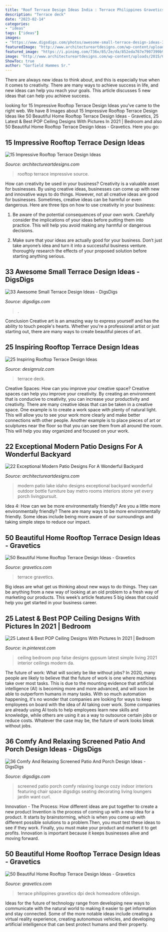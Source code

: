 ```yaml
---
title: "Roof Terrace Design Ideas India : Terrace Philippines Gravetics Dpi Deck Homeadore Ofdesign"
description: "Terrace deck"
date: "2023-02-14"
categories:
- "ideas"
tags: ["ideas"]
images:
- "https://www.digsdigs.com/photos/awesome-small-terrace-design-ideas-31.jpg"
featuredImage: "http://www.architectureartdesigns.com/wp-content/uploads/2015/02/1173-630x420.jpg"
featured_image: "https://i.pinimg.com/736x/85/2e/da/852eda767e7907399b9a0fcb58972097.jpg"
image: "http://www.architectureartdesigns.com/wp-content/uploads/2015/02/22-Exceptional-Modern-Patio-Designs-For-A-Wonderful-Backyard-19-630x840.jpg"
ShowToc: true
author: "Garfield Hammes Sr."
---
```



There are always new ideas to think about, and this is especially true when it comes to creativity. There are many ways to achieve success in life, and new ideas can help you reach your goals. This article discusses 5 new ideas that can help you achieve success.

	

		
looking for 15 Impressive Rooftop Terrace Design Ideas you've came to the right web. We have 8 Images about 15 Impressive Rooftop Terrace Design Ideas like 50 Beautiful Home Rooftop Terrace Design Ideas - Gravetics, 25 Latest &amp; Best POP Ceiling Designs With Pictures In 2021 | Bedroom and also 50 Beautiful Home Rooftop Terrace Design Ideas - Gravetics. Here you go:
		
    
## 15 Impressive Rooftop Terrace Design Ideas

<img loading=lazy src="http://www.architectureartdesigns.com/wp-content/uploads/2015/02/1173-630x420.jpg" onerror="this.onerror=null;this.src='https://tse1.mm.bing.net/th?id=OIP.WfhyxMy596cc2-gn7CdrMQHaE8&amp;pid=15.1';" alt="15 Impressive Rooftop Terrace Design Ideas">

_Source: architectureartdesigns.com_

>rooftop terrace impressive source. 

	

How can creativity be used in your business?
Creativity is a valuable asset for businesses. By using creative ideas, businesses can come up with new and innovative ways to do things. However, not all creative ideas are good for businesses. Sometimes, creative ideas can be harmful or even dangerous. Here are three tips on how to use creativity in your business: 
1) Be aware of the potential consequences of your own work. Carefully consider the implications of your ideas before putting them into practice. This will help you avoid making any harmful or dangerous decisions. 

2) Make sure that your ideas are actually good for your business. Don’t just take anyone’s idea and turn it into a successful business venture. thoroughly research the effects of your proposed solution before starting anything serious.

    
## 33 Awesome Small Terrace Design Ideas - DigsDigs

<img loading=lazy src="https://www.digsdigs.com/photos/awesome-small-terrace-design-ideas-31.jpg" onerror="this.onerror=null;this.src='https://tse4.mm.bing.net/th?id=OIP.FeUK1CgTT05BLlysPiYvXgHaJ4&amp;pid=15.1';" alt="33 Awesome Small Terrace Design Ideas - DigsDigs">

_Source: digsdigs.com_

>. 

	

Conclusion
Creative art is an amazing way to express yourself and has the ability to touch people's hearts. Whether you're a professional artist or just starting out, there are many ways to create beautiful pieces of art.

    
## 25 Inspiring Rooftop Terrace Design Ideas

<img loading=lazy src="https://cdn.designrulz.com/wp-content/uploads/2015/05/designrulz-rooftop-deck-24.jpg" onerror="this.onerror=null;this.src='https://tse4.mm.bing.net/th?id=OIP.tRJ9j71nEVFr8WLPLeBq7gHaLH&amp;pid=15.1';" alt="25 Inspiring Rooftop Terrace Design Ideas">

_Source: designrulz.com_

>terrace deck. 

	

Creative Spaces: How can you improve your creative space?
Creative spaces can help you improve your creativity. By creating an environment that is conducive to creativity, you can increase your productivity and creativity. There are many creative ideas that can be taken in a creative space. One example is to create a work space with plenty of natural light. This will allow you to see your work more clearly and make better connections with other people. Another example is to place pieces of art or sculptures near the floor so that you can see them from all around the room. This will help you stay organized and focused on your work.

    
## 22 Exceptional Modern Patio Designs For A Wonderful Backyard

<img loading=lazy src="http://www.architectureartdesigns.com/wp-content/uploads/2015/02/22-Exceptional-Modern-Patio-Designs-For-A-Wonderful-Backyard-19-630x840.jpg" onerror="this.onerror=null;this.src='https://tse4.mm.bing.net/th?id=OIP.eC1GHPZbCNp3__on8ijJVAHaJ4&amp;pid=15.1';" alt="22 Exceptional Modern Patio Designs For A Wonderful Backyard">

_Source: architectureartdesigns.com_

>modern patio lake idaho designs exceptional backyard wonderful outdoor bottle furniture bay metro rooms interiors stone yet every porch livingpursuit. 

	

Idea 4: How can we be more environmentally friendly?
Are you a little more environmentally friendly? There are many ways to be more environmentally friendly. Some ideas include being more aware of our surroundings and taking simple steps to reduce our impact.

    
## 50 Beautiful Home Rooftop Terrace Design Ideas - Gravetics

<img loading=lazy src="http://www.gravetics.com/wp-content/uploads/2016/12/wooden-arbor-and-yellow-lighting.jpg" onerror="this.onerror=null;this.src='https://tse1.mm.bing.net/th?id=OIP.PJ2uN1Cf8XEEGi9N85aTEAHaH_&amp;pid=15.1';" alt="50 Beautiful Home Rooftop Terrace Design Ideas - Gravetics">

_Source: gravetics.com_

>terrace gravetics. 

	

Big ideas are what get us thinking about new ways to do things. They can be anything from a new way of looking at an old problem to a fresh way of marketing our products. This week’s article features 5 big ideas that could help you get started in your business career.

    
## 25 Latest &amp; Best POP Ceiling Designs With Pictures In 2021 | Bedroom

<img loading=lazy src="https://i.pinimg.com/736x/85/2e/da/852eda767e7907399b9a0fcb58972097.jpg" onerror="this.onerror=null;this.src='https://tse1.mm.bing.net/th?id=OIP.oxX3WwDoVFgDtGwW1j1-KAHaEs&amp;pid=15.1';" alt="25 Latest &amp; Best POP Ceiling Designs With Pictures In 2021 | Bedroom">

_Source: in.pinterest.com_

>ceiling bedroom pop false designs gypsum latest simple living 2021 interior ceilings modern da. 

	

The future of work: What will society be like without jobs?
In 2020, many people are likely to believe that the future of work is one where machines take over most tasks. This is due to the mounting evidence that artificial intelligence (AI) is becoming more and more advanced, and will soon be able to outperform humans in many tasks. With so much automation happening, it's no wonder that companies are looking for ways to keep employees on board with the idea of AI taking over work. Some companies are already using AI tools to help employees learn new skills and knowledge, while others are using it as a way to outsource certain jobs or reduce costs. Whatever the case may be, the future of work looks bleak without jobs.

    
## 36 Comfy And Relaxing Screened Patio And Porch Design Ideas - DigsDigs

<img loading=lazy src="http://www.digsdigs.com/photos/comfy-and-relaxing-screened-patio-design-ideas-4.jpg" onerror="this.onerror=null;this.src='https://tse3.mm.bing.net/th?id=OIP.GItrUKTTO2cmAOs4D37q8QHaJo&amp;pid=15.1';" alt="36 Comfy And Relaxing Screened Patio And Porch Design Ideas - DigsDigs">

_Source: digsdigs.com_

>screened patio porch comfy relaxing lounge cozy indoor interiors featuring chair space digsdigs seating decorating living loungers jardin want curl. 

	

Innovation - The Process: How different ideas are put together to create a new product
Invention is the process of coming up with a new idea for a product. It starts by brainstorming, which is when you come up with different possible solutions to a problem.Then, you must test these ideas to see if they work. Finally, you must make your product and market it to get profits. Innovation is important because it keeps businesses alive and moving forward.

    
## 50 Beautiful Home Rooftop Terrace Design Ideas - Gravetics

<img loading=lazy src="https://www.gravetics.com/wp-content/uploads/2016/12/Yellow-gray-design.jpg" onerror="this.onerror=null;this.src='https://tse2.mm.bing.net/th?id=OIP.XqtOtWoubb4cQat3JlkiUwHaJo&amp;pid=15.1';" alt="50 Beautiful Home Rooftop Terrace Design Ideas - Gravetics">

_Source: gravetics.com_

>terrace philippines gravetics dpi deck homeadore ofdesign. 

	

Ideas for the future of technology range from developing new ways to communicate with the natural world to making it easier to get information and stay connected. Some of the more notable ideas include creating a virtual reality experience, creating autonomous vehicles, and developing artificial intelligence that can best protect humans and their property.

